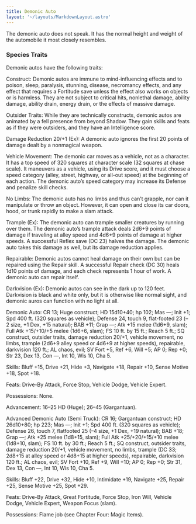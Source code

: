 ```yaml
---
title: Demonic Auto
layout: '~/layouts/MarkdownLayout.astro'
---
```

The demonic auto does not speak. It has the normal height and weight of the
automobile it most closely resembles.

###  Species Traits

Demonic autos have the following traits:

Construct: Demonic autos are immune to mind-influencing effects and to poison,
sleep, paralysis, stunning, disease, necromancy effects, and any effect that
requires a Fortitude save unless the effect also works on objects or is
harmless. They are not subject to critical hits, nonlethal damage, ability
damage, ability drain, energy drain, or the effects of massive damage.

Outsider Traits: While they are technically constructs, demonic autos are
animated by a fell presence from beyond Shadow. They gain skills and feats as
if they were outsiders, and they have an Intelligence score.

Damage Reduction 20/+1 (Ex): A demonic auto ignores the first 20 points of
damage dealt by a nonmagical weapon.

Vehicle Movement: The demonic car moves as a vehicle, not as a character. It
has a top speed of 320 squares at character scale (32 squares at chase scale).
It maneuvers as a vehicle, using its Drive score, and it must choose a speed
category (alley, street, highway, or all-out speed) at the beginning of each
action. The demonic auto’s speed category may increase its Defense and
penalize skill checks.

No Limbs: The demonic auto has no limbs and thus can’t grapple, nor can it
manipulate or throw an object. However, it can open and close its car doors,
hood, or trunk rapidly to make a slam attack.

Trample (Ex): The demonic auto can trample smaller creatures by running over
them. The demonic auto’s trample attack deals 2d6+9 points of damage if
traveling at alley speed and 4d6+9 points of damage at higher speeds. A
successful Reflex save (DC 23) halves the damage. The demonic auto takes this
damage as well, but its damage reduction applies.

Repairable: Demonic autos cannot heal damage on their own but can be repaired
using the Repair skill. A successful Repair check (DC 30) heals 1d10 points of
damage, and each check represents 1 hour of work. A demonic auto can repair
itself.

Darkvision (Ex): Demonic autos can see in the dark up to 120 feet. Darkvision
is black and white only, but it is otherwise like normal sight, and demonic
auros can function with no light at all.

Demonic Auto: CR 13; Huge construct; HD 15d10+40; hp 102; Mas —; Init +1; Spd
400 ft. (320 squares as vehicle); Defense 24, touch 9, flat-footed 23 (–2
size, +1 Dex, +15 natural); BAB +11; Grap —; Atk +15 melee (1d6+9, slam); Full
Atk +15/+10/+5 melee (1d6+6, slam); FS 10 ft. by 15 ft.; Reach 5 ft.; SQ
construct, outsider traits, damage reduction 20/+1, vehicle movement, no
limbs, trample (2d6+9 alley speed or 4d6+9 at higher speeds), repairable,
darkvision 120 ft.; AL chaos, evil; SV Fort +5, Ref +6, Will +5; AP 0; Rep +0;
Str 23, Dex 13, Con —, Int 10, Wis 10, Cha 5.

Skills: Bluff +15, Drive +21, Hide +3, Navigate +18, Repair +10, Sense Motive
+18, Spot +18.

Feats: Drive-By Attack, Force Stop, Vehicle Dodge, Vehicle Expert.

Possessions: None.

Advancement: 16–25 HD (Huge); 26–45 (Gargantuan).

Advanced Demonic Auto (Semi Truck): CR 16; Gargantuan construct; HD 26d10+80;
hp 223; Mas —; Init +1; Spd 400 ft. (320 squares as vehicle); Defense 26,
touch 7, flatfooted 25 (–4 size, +1 Dex, +19 natural); BAB +18; Grap —; Atk
+25 melee (1d8+15, slam); Full Atk +25/+20/+15/+10 melee (1d8+10, slam); FS 10
ft. by 30 ft.; Reach 5 ft.; SQ construct, outsider traits, damage reduction
20/+1, vehicle movement, no limbs, trample (DC 33; 2d8+15 at alley speed or
4d8+15 at higher speeds), repairable, darkvision 120 ft.; AL chaos, evil; SV
Fort +10, Ref +9, Will +10; AP 0; Rep +0; Str 31, Dex 13, Con —, Int 10, Wis
10, Cha 5.

Skills: Bluff +22, Drive +32, Hide +10, Intimidate +19, Navigate +25, Repair
+25, Sense Motive +25, Spot +29.

Feats: Drive-By Attack, Great Fortitude, Force Stop, Iron Will, Vehicle Dodge,
Vehicle Expert, Weapon Focus (slam).

Possessions: Flame job (see Chapter Four: Magic Items).

